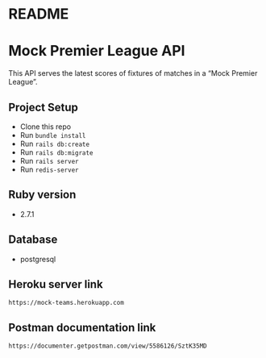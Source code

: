 # README

# Mock Premier League API

This API serves the latest scores of fixtures of matches in a “Mock Premier League”.

## Project Setup

* Clone this repo
* Run `bundle install`
* Run `rails db:create`
* Run `rails db:migrate`
* Run `rails server`
* Run `redis-server`

## Ruby version
* 2.7.1

## Database
* postgresql

## Heroku server link
`https://mock-teams.herokuapp.com`

## Postman documentation link
`https://documenter.getpostman.com/view/5586126/SztK35MD`
